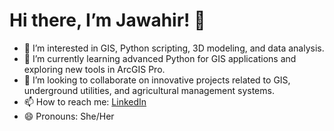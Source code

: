 # Hi there, I’m Jawahir! 👋  

- 👀 I’m interested in GIS, Python scripting, 3D modeling, and data analysis.  
- 🌱 I’m currently learning advanced Python for GIS applications and exploring new tools in ArcGIS Pro.  
- 💞️ I’m looking to collaborate on innovative projects related to GIS, underground utilities, and agricultural management systems.  
- 📫 How to reach me: [LinkedIn](https://www.linkedin.com/in/jawahir-osama-53aa17167)
- 😄 Pronouns: She/Her 
